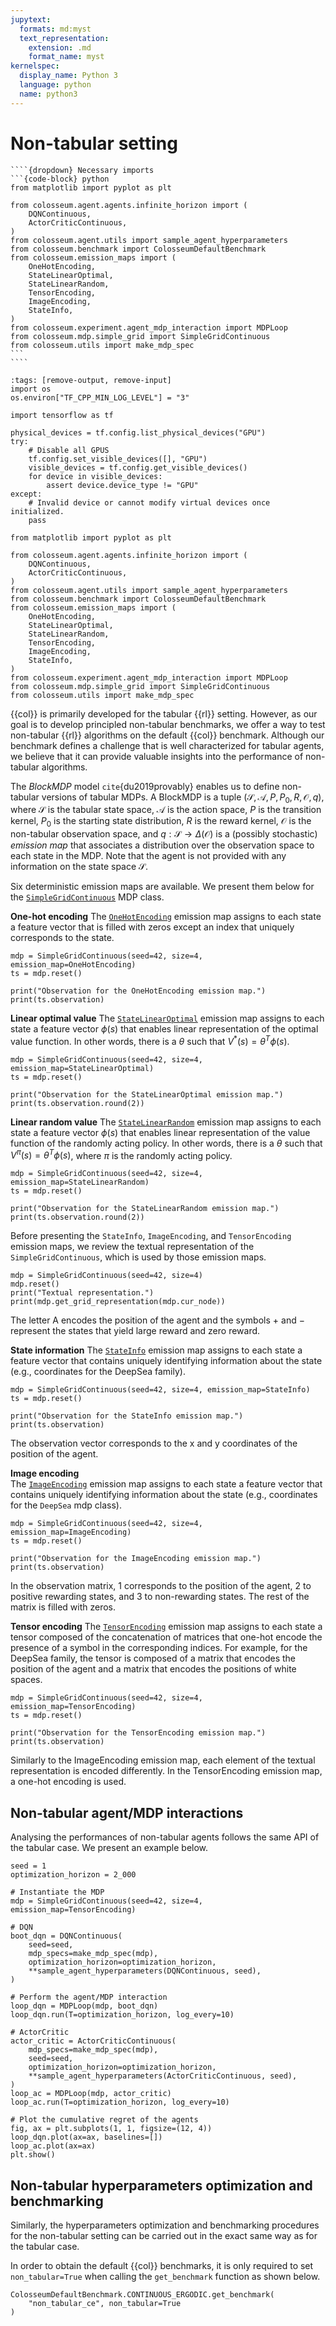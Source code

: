 ```yaml
---
jupytext:
  formats: md:myst
  text_representation:
    extension: .md
    format_name: myst
kernelspec:
  display_name: Python 3
  language: python
  name: python3
---
```


# Non-tabular setting

`````{margin}
````{dropdown} Necessary imports
```{code-block} python
from matplotlib import pyplot as plt

from colosseum.agent.agents.infinite_horizon import (
    DQNContinuous,
    ActorCriticContinuous,
)
from colosseum.agent.utils import sample_agent_hyperparameters
from colosseum.benchmark import ColosseumDefaultBenchmark
from colosseum.emission_maps import (
    OneHotEncoding,
    StateLinearOptimal,
    StateLinearRandom,
    TensorEncoding,
    ImageEncoding,
    StateInfo,
)
from colosseum.experiment.agent_mdp_interaction import MDPLoop
from colosseum.mdp.simple_grid import SimpleGridContinuous
from colosseum.utils import make_mdp_spec
```
````
`````
```{code-cell}
:tags: [remove-output, remove-input]
import os
os.environ["TF_CPP_MIN_LOG_LEVEL"] = "3"

import tensorflow as tf

physical_devices = tf.config.list_physical_devices("GPU")
try:
    # Disable all GPUS
    tf.config.set_visible_devices([], "GPU")
    visible_devices = tf.config.get_visible_devices()
    for device in visible_devices:
        assert device.device_type != "GPU"
except:
    # Invalid device or cannot modify virtual devices once initialized.
    pass

from matplotlib import pyplot as plt

from colosseum.agent.agents.infinite_horizon import (
    DQNContinuous,
    ActorCriticContinuous,
)
from colosseum.agent.utils import sample_agent_hyperparameters
from colosseum.benchmark import ColosseumDefaultBenchmark
from colosseum.emission_maps import (
    OneHotEncoding,
    StateLinearOptimal,
    StateLinearRandom,
    TensorEncoding,
    ImageEncoding,
    StateInfo,
)
from colosseum.experiment.agent_mdp_interaction import MDPLoop
from colosseum.mdp.simple_grid import SimpleGridContinuous
from colosseum.utils import make_mdp_spec
```

{{col}} is primarily developed for the tabular {{rl}} setting.
However, as our goal is to develop principled non-tabular benchmarks, we offer a way to test non-tabular {{rl}}
algorithms on the default {{col}} benchmark. Although our benchmark defines a challenge that is well characterized for
tabular agents, we believe that it can provide valuable insights into the performance of non-tabular algorithms.

The _BlockMDP_ model `cite`{du2019provably} enables us to define non-tabular versions of tabular MDPs.
A BlockMDP is a tuple $\left(\mathcal S, \mathcal A, P, P_0, R, \mathcal O, q\right)$, where
$\mathcal S$ is the tabular state space,
$\mathcal A$ is the action space,
$P$ is the transition kernel,
$P_0$ is the starting state distribution,
$R$ is the reward kernel,
$\mathcal O$ is the non-tabular observation space, and
$q : \mathcal S \to \Delta(\mathcal O)$ is a (possibly stochastic) _emission map_ that associates a distribution over the observation
space to each state in the MDP.
Note that the agent is not provided with any information on the state space $\mathcal S$.

Six deterministic emission maps are available. We present them below for the
[``SimpleGridContinuous``](../pdoc_files/colosseum/mdp/simple_grid/base.html#SimpleGridContinuous) MDP class.

**One-hot encoding**
The [`OneHotEncoding`](../pdoc_files/colosseum/emission_maps/one_hot_encoding.html#OneHotEncoding) emission map assigns
to each state a feature vector that is filled with zeros except an index that uniquely corresponds to the state.
```{code-cell}
mdp = SimpleGridContinuous(seed=42, size=4, emission_map=OneHotEncoding)
ts = mdp.reset()

print("Observation for the OneHotEncoding emission map.")
print(ts.observation)
```

**Linear optimal value**
The [`StateLinearOptimal`](../pdoc_files/colosseum/emission_maps/state_linear_optimal.html#StateLinearOptimal)
emission map assigns to each state a feature vector $\phi(s)$ that enables linear representation of the optimal value
function. In other words, there is a $\theta$ such that $V^*(s) = \theta^T\phi(s)$.
```{code-cell}
mdp = SimpleGridContinuous(seed=42, size=4, emission_map=StateLinearOptimal)
ts = mdp.reset()

print("Observation for the StateLinearOptimal emission map.")
print(ts.observation.round(2))
```

**Linear random value**
The [`StateLinearRandom`](../pdoc_files/colosseum/emission_maps/state_linear_random.html#StateLinearRandom)
emission map assigns to each state a feature vector $\phi(s)$ that enables linear representation of the value function
of the randomly acting policy. In other words, there is a $\theta$ such that $V^\pi(s) = \theta^T\phi(s)$, where $\pi$
is the randomly acting policy.
```{code-cell}
mdp = SimpleGridContinuous(seed=42, size=4, emission_map=StateLinearRandom)
ts = mdp.reset()

print("Observation for the StateLinearRandom emission map.")
print(ts.observation.round(2))
```

Before presenting the `StateInfo`, `ImageEncoding`, and `TensorEncoding` emission maps, we review the textual
representation of the `SimpleGridContinuous`, which is used by those emission maps.
```{code-cell}
mdp = SimpleGridContinuous(seed=42, size=4)
mdp.reset()
print("Textual representation.")
print(mdp.get_grid_representation(mdp.cur_node))
```
The letter A encodes the position of the agent and the symbols $+$ and $-$
represent the states that yield large reward and zero reward.

**State information**
The [`StateInfo`](../pdoc_files/colosseum/emission_maps/state_info.html#StateInfo) emission map assigns to each state
a feature vector that contains uniquely identifying information about the state (e.g., coordinates for the DeepSea family).
```{code-cell}
mdp = SimpleGridContinuous(seed=42, size=4, emission_map=StateInfo)
ts = mdp.reset()

print("Observation for the StateInfo emission map.")
print(ts.observation)
```
The observation vector corresponds to the x and y coordinates of the position of the agent.

**Image encoding**  
The [`ImageEncoding`](../pdoc_files/colosseum/emission_maps/image_encoding.html#ImageEncoding) emission map assigns to
each state a feature vector that contains uniquely identifying information about the state (e.g., coordinates for the
`DeepSea` mdp class).
```{code-cell}
mdp = SimpleGridContinuous(seed=42, size=4, emission_map=ImageEncoding)
ts = mdp.reset()

print("Observation for the ImageEncoding emission map.")
print(ts.observation)
```
In the observation matrix, $1$ corresponds to the position of the agent, $2$ to positive rewarding states, and $3$ to
non-rewarding states. The rest of the matrix is filled with zeros.

**Tensor encoding**
The [`TensorEncoding`](../pdoc_files/colosseum/emission_maps/tensor_encoding.html#TensorEncoding) emission map assigns
to each state a tensor composed of the concatenation of matrices that one-hot encode the presence of a symbol in the
corresponding indices. For example, for the DeepSea family, the tensor is composed of a matrix that encodes the position
of the agent and a matrix that encodes the positions of white spaces.
```{code-cell}
mdp = SimpleGridContinuous(seed=42, size=4, emission_map=TensorEncoding)
ts = mdp.reset()

print("Observation for the TensorEncoding emission map.")
print(ts.observation)
```
Similarly to the ImageEncoding emission map, each element of the textual representation is encoded differently.
In the TensorEncoding emission map, a one-hot encoding is used.


## Non-tabular agent/MDP interactions
Analysing the performances of non-tabular agents follows the same API of the tabular case.
We present an example below.


```{code-cell}
seed = 1
optimization_horizon = 2_000

# Instantiate the MDP
mdp = SimpleGridContinuous(seed=42, size=4, emission_map=TensorEncoding)

# DQN
boot_dqn = DQNContinuous(
    seed=seed,
    mdp_specs=make_mdp_spec(mdp),
    optimization_horizon=optimization_horizon,
    **sample_agent_hyperparameters(DQNContinuous, seed),
)

# Perform the agent/MDP interaction
loop_dqn = MDPLoop(mdp, boot_dqn)
loop_dqn.run(T=optimization_horizon, log_every=10)

# ActorCritic
actor_critic = ActorCriticContinuous(
    mdp_specs=make_mdp_spec(mdp),
    seed=seed,
    optimization_horizon=optimization_horizon,
    **sample_agent_hyperparameters(ActorCriticContinuous, seed),
)
loop_ac = MDPLoop(mdp, actor_critic)
loop_ac.run(T=optimization_horizon, log_every=10)

# Plot the cumulative regret of the agents
fig, ax = plt.subplots(1, 1, figsize=(12, 4))
loop_dqn.plot(ax=ax, baselines=[])
loop_ac.plot(ax=ax)
plt.show()
```

## Non-tabular hyperparameters optimization and benchmarking
Similarly, the hyperparameters optimization and benchmarking procedures for the non-tabular setting can be carried out
in the exact same way as for the tabular case.

In order to obtain the default {{col}} benchmarks, it is only required to set `non_tabular=True` when calling the
`get_benchmark` function as shown below.
```{code-block} python
ColosseumDefaultBenchmark.CONTINUOUS_ERGODIC.get_benchmark(
    "non_tabular_ce", non_tabular=True
)
```
